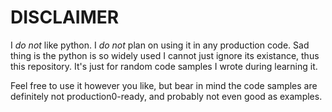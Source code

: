 # DISCLAIMER

I *do not* like python. I *do not* plan on using it in any production
code. Sad thing is the python is so widely used I cannot just ignore its
existance, thus this repository. It's just for random code samples I
wrote during learning it.

Feel free to use it however you like, but bear in mind the code samples
are definitely not production0-ready, and probably not even good as
examples.
